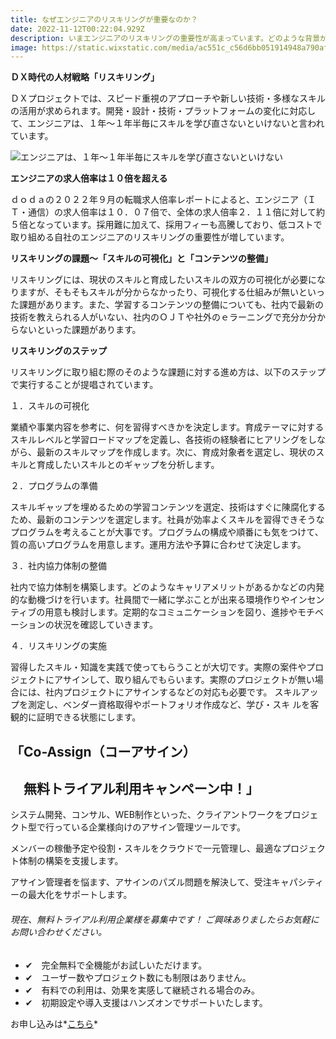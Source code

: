 ```yaml
---
title: なぜエンジニアのリスキリングが重要なのか？
date: 2022-11-12T00:22:04.929Z
description: いまエンジニアのリスキリングの重要性が高まっています。どのような背景があるのでしょうか？また、リスキリングに取り組む上での課題やステップはどのようなものでしょうか？
image: https://static.wixstatic.com/media/ac551c_c56d6bb051914948a790afea7357454a~mv2.png/v1/fill/w_740,h_364,al_c,q_85,usm_0.66_1.00_0.01,enc_auto/ac551c_c56d6bb051914948a790afea7357454a~mv2.png
---
```



**ＤＸ時代の人材戦略「リスキリング」**

ＤＸプロジェクトでは、スピード重視のアプローチや新しい技術・多様なスキルの活用が求められます。開発・設計・技術・プラットフォームの変化に対応して、エンジニアは、１年～１年半毎にスキルを学び直さないといけないと言われています。

![エンジニアは、１年～１年半毎にスキルを学び直さないといけない](https://static.wixstatic.com/media/ac551c_c69cce7e62db4e8f870939a59db3233d~mv2.png/v1/fill/w_740,h_413,al_c,q_85,usm_0.66_1.00_0.01,enc_auto/ac551c_c69cce7e62db4e8f870939a59db3233d~mv2.png "エンジニアは、１年～１年半毎にスキルを学び直さないといけない")

**エンジニアの求人倍率は１０倍を超える**

ｄｏｄａの２０２２年９月の転職求人倍率レポートによると、エンジニア（ＩＴ・通信）の求人倍率は１０．０７倍で、全体の求人倍率２．１１倍に対して約５倍となっています。採用難に加えて、採用フィーも高騰しており、低コストで取り組める自社のエンジニアのリスキリングの重要性が増しています。

**リスキリングの課題～「スキルの可視化」と「コンテンツの整備」**

リスキリングには、現状のスキルと育成したいスキルの双方の可視化が必要になりますが、そもそもスキルが分からなかったり、可視化する仕組みが無いといった課題があります。また、学習するコンテンツの整備についても、社内で最新の技術を教えられる人がいない、社内のＯＪＴや社外のｅラーニングで充分か分からないといった課題があります。

**リスキリングのステップ**



リスキリングに取り組む際のそのような課題に対する進め方は、以下のステップで実行することが提唱されています。



１．スキルの可視化

業績や事業内容を参考に、何を習得すべきかを決定します。育成テーマに対するスキルレベルと学習ロードマップを定義し、各技術の経験者にヒアリングをしながら、最新のスキルマップを作成します。次に、育成対象者を選定し、現状のスキルと育成したいスキルとのギャップを分析します。



２．プログラムの準備

スキルギャップを埋めるための学習コンテンツを選定、技術はすぐに陳腐化するため、最新のコンテンツを選定します。社員が効率よくスキルを習得できそうなプログラムを考えることが大事です。プログラムの構成や順番にも気をつけて、質の高いプログラムを用意します。運用方法や予算に合わせて決定します。



３．社内協力体制の整備

社内で協力体制を構築します。どのようなキャリアメリットがあるかなどの内発的な動機づけを行います。社員間で一緒に学ぶことが出来る環境作りやインセンティブの用意も検討します。定期的なコミュニケーションを図り、進捗やモチベーションの状況を確認していきます。



４．リスキリングの実施

習得したスキル・知識を実践で使ってもらうことが大切です。実際の案件やプロジェクトにアサインして、取り組んでもらいます。実際のプロジェクトが無い場合には、社内プロジェクトにアサインするなどの対応も必要です。 スキルアップを測定し、ベンダー資格取得やポートフォリオ作成など、学び・スキ ルを客観的に証明できる状態にします。



## **「Co-Assign（コーアサイン）**

## 　**無料トライアル利用キャンペーン中！」**

システム開発、コンサル、WEB制作といった、クライアントワークをプロジェクト型で行っている企業様向けのアサイン管理ツールです。

メンバーの稼働予定や役割・スキルをクラウドで一元管理し、最適なプロジェクト体制の構築を支援します。

アサイン管理者を悩ます、アサインのパズル問題を解決して、受注キャパシティーの最大化をサポートします。



###### 現在、無料トライアル利用企業様を募集中です！ ご興味ありましたらお気軽にお問い合わせください。

* ✔　完全無料で全機能がお試しいただけます。
* ​✔　ユーザー数やプロジェクト数にも制限はありません。 
* ✔　有料での利用は、効果を実感して継続される場合のみ。 
* ​✔　初期設定や導入支援はハンズオンでサポートいたします。



お申し込みは*[こちら](https://share.hsforms.com/1YLv3dT1WQby0miFC4lqz2A4mh21?__hstc=61057779.4d1fb912b123f7a5a840feb7f5dc44a7.1640047905208.1640047905208.1640047905208.1&__hssc=61057779.4.1640047905209&__hsfp=2519192578)*